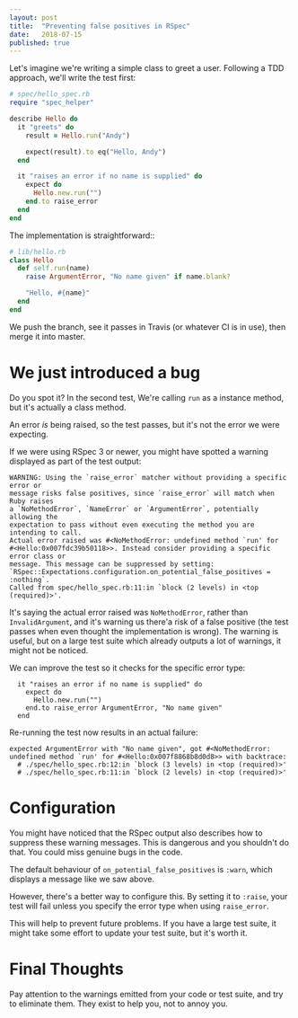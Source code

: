 ```yaml
---
layout: post
title:  "Preventing false positives in RSpec"
date:   2018-07-15
published: true
---
```


Let's imagine we're writing a simple class to greet a user.
Following a TDD approach, we'll write the test first:

```ruby
# spec/hello_spec.rb
require "spec_helper"

describe Hello do
  it "greets" do
    result = Hello.run("Andy")

    expect(result).to eq("Hello, Andy")
  end

  it "raises an error if no name is supplied" do
    expect do
      Hello.new.run("")
    end.to raise_error
  end
end
```

The implementation is straightforward::

```ruby
# lib/hello.rb
class Hello
  def self.run(name)
    raise ArgumentError, "No name given" if name.blank?

    "Hello, #{name}"
  end
end
```

We push the branch, see it passes in Travis (or whatever CI is in use), then merge it into master.

# We just introduced a bug

Do you spot it? In the second test, We're calling `run` as a instance method, but it's actually a class method.

An error _is_ being raised, so the test passes, but it's not the error we were expecting.

If we were using RSpec 3 or newer, you might have spotted a warning displayed as part of the test output:

```
WARNING: Using the `raise_error` matcher without providing a specific error or
message risks false positives, since `raise_error` will match when Ruby raises
a `NoMethodError`, `NameError` or `ArgumentError`, potentially allowing the
expectation to pass without even executing the method you are intending to call.
Actual error raised was #<NoMethodError: undefined method `run' for
#<Hello:0x007fdc39b50118>>. Instead consider providing a specific error class or
message. This message can be suppressed by setting:
`RSpec::Expectations.configuration.on_potential_false_positives = :nothing`.
Called from spec/hello_spec.rb:11:in `block (2 levels) in <top (required)>'.
```

It's saying the actual error raised was `NoMethodError`, rather than `InvalidArgument`, and it's warning us there'a risk of a false positive (the
test passes when even thought the implementation is wrong).
The warning is useful, but on a large test suite which already outputs a lot of warnings, it might not be noticed.

We can improve the test so it checks for the specific error type:

```
  it "raises an error if no name is supplied" do
    expect do
      Hello.new.run("")
    end.to raise_error ArgumentError, "No name given"
  end
```

Re-running the test now results in an actual failure:

```
expected ArgumentError with "No name given", got #<NoMethodError: undefined method `run' for #<Hello:0x007f8868b8d0d8>> with backtrace:
  # ./spec/hello_spec.rb:12:in `block (3 levels) in <top (required)>'
  # ./spec/hello_spec.rb:11:in `block (2 levels) in <top (required)>'
```

# Configuration

You might have noticed that the RSpec output also describes how to suppress these warning messages.
This is dangerous and you shouldn't do that.
You could miss genuine bugs in the code.

The default behaviour of `on_potential_false_positives` is `:warn`, which displays a message like we saw above.

However, there's a better way to configure this.
By setting it to `:raise`, your test will fail unless you specify the error type when using `raise_error`.

This will help to prevent future problems. If you have a large test suite, it might take some effort to update your test suite, but it's worth it.

# Final Thoughts

Pay attention to the warnings emitted from your code or test suite, and try to eliminate them.
They exist to help you, not to annoy you.
